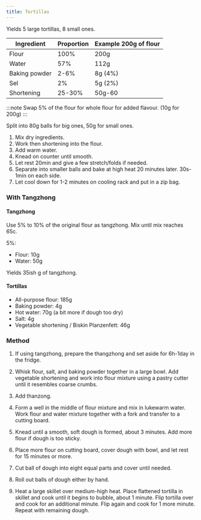 ```yaml
---
title: Tortillas
---
```


Yields 5 large tortillas, 8 small ones.

|  Ingredient   | Proportion | Example 200g of flour |
| ------------- | ---------- | --------------------- |
| Flour         | 100%       | 200g                  |
| Water         | 57%        | 112g                  |
| Baking powder | 2-6%       | 8g (4%)               |
| Sel           | 2%         | 5g (2%)               |
| Shortening    | 25-30%     | 50g-60                |

:::note
Swap 5% of the flour for whole flour for added flavour. (10g for 200g)
:::

Split into 80g balls for big ones, 50g for small ones.

1. Mix dry ingredients.
1. Work then shortening into the flour.
1. Add warm water.
1. Knead on counter until smooth.
1. Let rest 20min and give a few stretch/folds if needed.
1. Separate into smaller balls and bake at high heat 20 minutes later. 30s-1min on each side.
1. Let cool down for 1-2 minutes on cooling rack and put in a zip bag.

### With Tangzhong

#### Tangzhong

Use 5% to 10% of the original flour as tangzhong. Mix until mix reaches 65c.

5%:

- Flour: 10g
- Water: 50g

Yields 35ish g of tangzhong.

#### Tortillas

- All-purpose flour: 185g
- Baking powder: 4g
- Hot water: 70g (a bit more if dough too dry)
- Salt: 4g
- Vegetable shortening / Biskin Planzenfett: 46g

### Method

1. If using tangzhong, prepare the thangzhong and set aside for 6h-1day in the fridge.

1. Whisk flour, salt, and baking powder together in a large bowl. Add vegetable shortening and work into flour mixture using a pastry cutter until it resembles coarse crumbs.

1. Add thanzong.

1. Form a well in the middle of flour mixture and mix in lukewarm water. Work flour and water mixture together with a fork and transfer to a cutting board.

1. Knead until a smooth, soft dough is formed, about 3 minutes. Add more flour if dough is too sticky.

1. Place more flour on cutting board, cover dough with bowl, and let rest for 15 minutes or more.

1. Cut ball of dough into eight equal parts and cover until needed.

1. Roll out balls of dough either by hand.

1. Heat a large skillet over medium-high heat. Place flattened tortilla in skillet and cook until it begins to bubble, about 1 minute. Flip tortilla over and cook for an additional minute. Flip again and cook for 1 more minute. Repeat with remaining dough.
